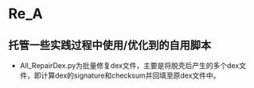 # Re_A
## 托管一些实践过程中使用/优化到的自用脚本
 - All_RepairDex.py为批量修复dex文件，主要是将脱壳后产生的多个dex文件，即计算dex的signature和checksum并回填至原dex文件中。
